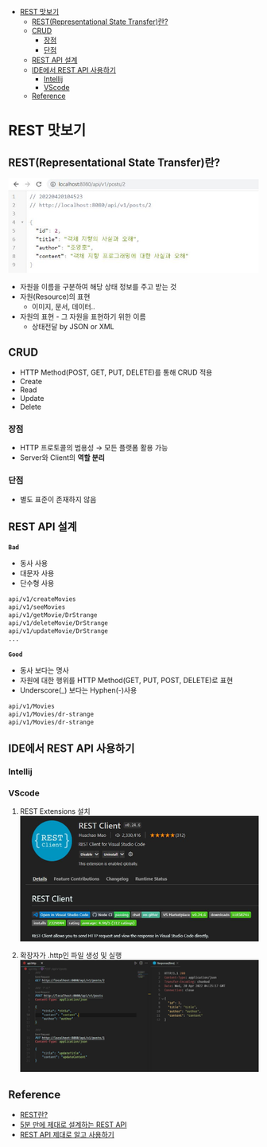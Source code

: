 - [REST 맛보기](#rest-맛보기)
  - [REST(Representational State Transfer)란?](#restrepresentational-state-transfer란)
  - [CRUD](#crud)
    - [장점](#장점)
    - [단점](#단점)
  - [REST API 설계](#rest-api-설계)
  - [IDE에서 REST API 사용하기](#ide에서-rest-api-사용하기)
    - [Intellij](#intellij)
    - [VScode](#vscode)
  - [Reference](#reference)

# REST 맛보기

## REST(Representational State Transfer)란?
![GET 요청](assets/GET.JPG)
- 자원을 이름을 구분하여 해당 상태 정보를 주고 받는 것
- 자원(Resource)의 표현
  - 이미지, 문서, 데이터..
- 자원의 표현 - 그 자원을 표현하기 위한 이름
  - 상태전달 by JSON or XML

## CRUD

- HTTP Method(POST, GET, PUT, DELETE)를 통해 CRUD 적용
- Create
- Read
- Update
- Delete

### 장점
- HTTP 프로토콜의 범용성 → 모든 플랫폼 활용 가능
- Server와 Client의 **역할 분리**

### 단점
- 별도 표준이 존재하지 않음

## REST API 설계
**`Bad`**
- 동사 사용
- 대문자 사용
- 단수형 사용
```
api/v1/createMovies
api/v1/seeMovies
api/v1/getMovie/DrStrange
api/v1/deleteMovie/DrStrange
api/v1/updateMovie/DrStrange
...

```
**`Good`**
- 동사 보다는 명사
- 자원에 대한 행위를 HTTP Method(GET, PUT, POST, DELETE)로 표현
- Underscore(_) 보다는 Hyphen(-)사용
```
api/v1/Movies
api/v1/Movies/dr-strange
api/v1/Movies/dr-strange
```

## IDE에서 REST API 사용하기

### Intellij

### VScode

1) REST Extensions 설치
![rest-client-extension](assets/rest-client-extenstion.JPG)

2) 확장자가 .http인 파일 생성 및 실행
![api.http](assets/vscode-http.JPG)

## Reference
- [REST란?](https://gmlwjd9405.github.io/2018/09/21/rest-and-restful.html)
- [5분 만에 제대로 설계하는 REST API](https://www.youtube.com/watch?v=4DxHX95Lq2U)
- [REST API 제대로 알고 사용하기](https://meetup.toast.com/posts/92)